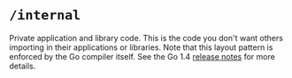 
# `/internal`

Private application and library code. This is the code you don't want others
importing in their applications or libraries. Note that this layout pattern is
enforced by the Go compiler itself. See the Go 1.4 [release
notes](https://go.dev/doc/go1.4#internalpackages) for more details. 

